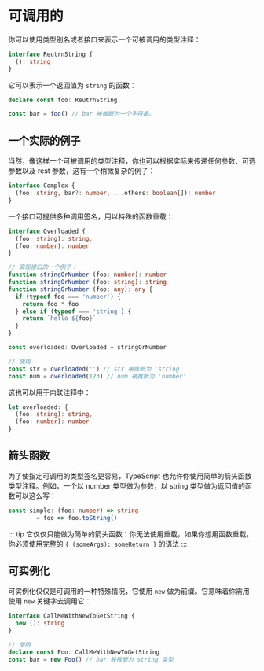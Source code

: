 # 可调用的

你可以使用类型别名或者接口来表示一个可被调用的类型注释：

```ts
interface ReutrnString {
  (): string
}
```

它可以表示一个返回值为 `string` 的函数：

```ts
declare const foo: ReutrnString

const bar = foo() // bar 被推断为一个字符串。
```

## 一个实际的例子

当然，像这样一个可被调用的类型注释，你也可以根据实际来传递任何参数、可选参数以及 rest 参数，这有一个稍微复杂的例子：

```ts
interface Complex {
  (foo: string, bar?: number, ...others: boolean[]): number
}
```

一个接口可提供多种调用签名，用以特殊的函数重载：

```ts
interface Overloaded {
  (foo: string): string,
  (foo: number): number
}

// 实现接口的一个例子：
function stringOrNumber (foo: number): number
function stringOrNumber (foo: string): string
function stringOrNumber (foo: any): any {
  if (typeof foo === 'number') {
    return foo * foo
  } else if (typeof === 'string') {
    return `hello ${foo}`
  }
}

const overloaded: Overloaded = stringOrNumber

// 使用
const str = overloaded('') // str 被推断为 'string'
const num = overloaded(123) // num 被推断为 'number'
```

这也可以用于内联注释中：

```ts
let overloaded: {
  (foo: string): string,
  (foo: number): number
}
```

## 箭头函数

为了使指定可调用的类型签名更容易，TypeScript 也允许你使用简单的箭头函数类型注释。例如，一个以 number 类型做为参数，以 string 类型做为返回值的函数可以这么写：

```ts
const simple: (foo: number) => string
        = foo => foo.toString()
```

::: tip
它仅仅只能做为简单的箭头函数：你无法使用重载，如果你想用函数重载，你必须使用完整的 `{ (someArgs): someReturn }` 的语法
:::

## 可实例化

可实例化仅仅是可调用的一种特殊情况，它使用 `new` 做为前缀。它意味着你需用使用 `new` 关键字去调用它：

```ts
interface CallMeWithNewToGetString {
  new (): string
}

// 使用
declare const Foo: CallMeWithNewToGetString
const bar = new Foo() // bar 被推断为 string 类型
```